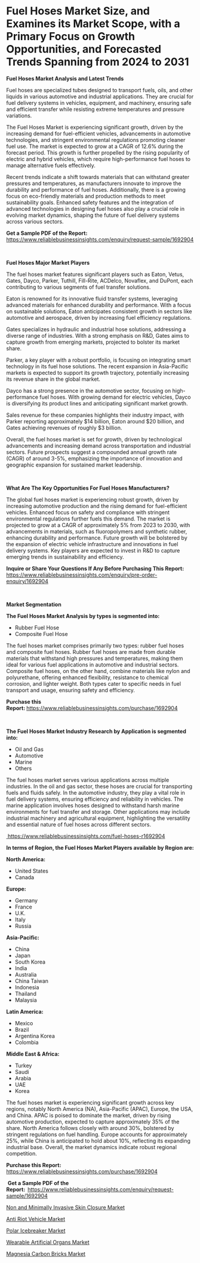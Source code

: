 <p><h1>Fuel Hoses Market Size, and Examines its Market Scope, with a Primary Focus on Growth Opportunities, and Forecasted Trends Spanning from 2024 to 2031</h1></p><p><strong>Fuel Hoses Market Analysis and Latest Trends</strong></p>
<p><p>Fuel hoses are specialized tubes designed to transport fuels, oils, and other liquids in various automotive and industrial applications. They are crucial for fuel delivery systems in vehicles, equipment, and machinery, ensuring safe and efficient transfer while resisting extreme temperatures and pressure variations. </p><p>The Fuel Hoses Market is experiencing significant growth, driven by the increasing demand for fuel-efficient vehicles, advancements in automotive technologies, and stringent environmental regulations promoting cleaner fuel use. The market is expected to grow at a CAGR of 12.6% during the forecast period. This growth is further propelled by the rising popularity of electric and hybrid vehicles, which require high-performance fuel hoses to manage alternative fuels effectively.</p><p>Recent trends indicate a shift towards materials that can withstand greater pressures and temperatures, as manufacturers innovate to improve the durability and performance of fuel hoses. Additionally, there is a growing focus on eco-friendly materials and production methods to meet sustainability goals. Enhanced safety features and the integration of advanced technologies in designing fuel hoses also play a crucial role in evolving market dynamics, shaping the future of fuel delivery systems across various sectors.</p></p>
<p><strong>Get a Sample PDF of the Report:&nbsp;</strong> <a href="https://www.reliablebusinessinsights.com/enquiry/request-sample/1692904?utm_campaign=1113&utm_medium=2&utm_source=Github&utm_content=ia&utm_term=11112024&utm_id=fuel-hoses">https://www.reliablebusinessinsights.com/enquiry/request-sample/1692904</a></p>
<p>&nbsp;</p>
<p><strong>Fuel Hoses Major Market Players</strong></p>
<p><p>The fuel hoses market features significant players such as Eaton, Vetus, Gates, Dayco, Parker, Tuthill, Fill-Rite, ACDelco, Novaflex, and DuPont, each contributing to various segments of fuel transfer solutions. </p><p>Eaton is renowned for its innovative fluid transfer systems, leveraging advanced materials for enhanced durability and performance. With a focus on sustainable solutions, Eaton anticipates consistent growth in sectors like automotive and aerospace, driven by increasing fuel efficiency regulations. </p><p>Gates specializes in hydraulic and industrial hose solutions, addressing a diverse range of industries. With a strong emphasis on R&D, Gates aims to capture growth from emerging markets, projected to bolster its market share.</p><p>Parker, a key player with a robust portfolio, is focusing on integrating smart technology in its fuel hose solutions. The recent expansion in Asia-Pacific markets is expected to support its growth trajectory, potentially increasing its revenue share in the global market.</p><p>Dayco has a strong presence in the automotive sector, focusing on high-performance fuel hoses. With growing demand for electric vehicles, Dayco is diversifying its product lines and anticipating significant market growth.</p><p>Sales revenue for these companies highlights their industry impact, with Parker reporting approximately $14 billion, Eaton around $20 billion, and Gates achieving revenues of roughly $3 billion. </p><p>Overall, the fuel hoses market is set for growth, driven by technological advancements and increasing demand across transportation and industrial sectors. Future prospects suggest a compounded annual growth rate (CAGR) of around 3-5%, emphasizing the importance of innovation and geographic expansion for sustained market leadership.</p></p>
<p>&nbsp;</p>
<p><strong>What Are The Key Opportunities For Fuel Hoses Manufacturers?</strong></p>
<p><p>The global fuel hoses market is experiencing robust growth, driven by increasing automotive production and the rising demand for fuel-efficient vehicles. Enhanced focus on safety and compliance with stringent environmental regulations further fuels this demand. The market is projected to grow at a CAGR of approximately 5% from 2023 to 2030, with advancements in materials, such as fluoropolymers and synthetic rubber, enhancing durability and performance. Future growth will be bolstered by the expansion of electric vehicle infrastructure and innovations in fuel delivery systems. Key players are expected to invest in R&D to capture emerging trends in sustainability and efficiency.</p></p>
<p><strong>Inquire or Share Your Questions If Any Before Purchasing This Report:</strong> <a href="https://www.reliablebusinessinsights.com/enquiry/pre-order-enquiry/1692904?utm_campaign=1113&utm_medium=2&utm_source=Github&utm_content=ia&utm_term=11112024&utm_id=fuel-hoses">https://www.reliablebusinessinsights.com/enquiry/pre-order-enquiry/1692904</a></p>
<p>&nbsp;</p>
<p><strong>Market Segmentation</strong></p>
<p><strong>The Fuel Hoses Market Analysis by types is segmented into:</strong></p>
<p><ul><li>Rubber Fuel Hose</li><li>Composite Fuel Hose</li></ul></p>
<p><p>The fuel hoses market comprises primarily two types: rubber fuel hoses and composite fuel hoses. Rubber fuel hoses are made from durable materials that withstand high pressures and temperatures, making them ideal for various fuel applications in automotive and industrial sectors. Composite fuel hoses, on the other hand, combine materials like nylon and polyurethane, offering enhanced flexibility, resistance to chemical corrosion, and lighter weight. Both types cater to specific needs in fuel transport and usage, ensuring safety and efficiency.</p></p>
<p><strong>Purchase this Report:&nbsp;</strong><a href="https://www.reliablebusinessinsights.com/purchase/1692904?utm_campaign=1113&utm_medium=2&utm_source=Github&utm_content=ia&utm_term=11112024&utm_id=fuel-hoses">https://www.reliablebusinessinsights.com/purchase/1692904</a></p>
<p>&nbsp;</p>
<p><strong>The Fuel Hoses Market Industry Research by Application is segmented into:</strong></p>
<p><ul><li>Oil and Gas</li><li>Automotive</li><li>Marine</li><li>Others</li></ul></p>
<p><p>The fuel hoses market serves various applications across multiple industries. In the oil and gas sector, these hoses are crucial for transporting fuels and fluids safely. In the automotive industry, they play a vital role in fuel delivery systems, ensuring efficiency and reliability in vehicles. The marine application involves hoses designed to withstand harsh marine environments for fuel transfer and storage. Other applications may include industrial machinery and agricultural equipment, highlighting the versatility and essential nature of fuel hoses across different sectors.</p></p>
<p><a href="https://www.reliablebusinessinsights.com/fuel-hoses-r1692904?utm_campaign=1113&utm_medium=2&utm_source=Github&utm_content=ia&utm_term=11112024&utm_id=fuel-hoses">&nbsp;https://www.reliablebusinessinsights.com/fuel-hoses-r1692904</a></p>
<p><strong>In terms of Region, the Fuel Hoses Market Players available by Region are:</strong></p>
<p>
    <p> <strong> North America: </strong>
        <ul>
            <li>United States</li>
            <li>Canada</li>
        </ul>
        </p> 
    <p> <strong> Europe: </strong>
        <ul>
            <li>Germany</li>
            <li>France</li>
            <li>U.K.</li>
            <li>Italy</li>
            <li>Russia</li>
        </ul>
        </p> 
    <p> <strong> Asia-Pacific: </strong>
        <ul>
            <li>China</li>
            <li>Japan</li>
            <li>South Korea</li>
            <li>India</li>
            <li>Australia</li>
            <li>China Taiwan</li>
            <li>Indonesia</li>
            <li>Thailand</li>
            <li>Malaysia</li>
        </ul>
        </p> 
    <p> <strong> Latin America: </strong>
        <ul>
            <li>Mexico</li>
            <li>Brazil</li>
            <li>Argentina Korea</li>
            <li>Colombia</li>
        </ul>
        </p> 
    <p> <strong> Middle East & Africa: </strong>
        <ul>
            <li>Turkey</li>
            <li>Saudi</li>
            <li>Arabia</li>
            <li>UAE</li>
            <li>Korea</li>
        </ul>
    </p>
    </p>
<p><p>The fuel hoses market is experiencing significant growth across key regions, notably North America (NA), Asia-Pacific (APAC), Europe, the USA, and China. APAC is poised to dominate the market, driven by rising automotive production, expected to capture approximately 35% of the share. North America follows closely with around 30%, bolstered by stringent regulations on fuel handling. Europe accounts for approximately 25%, while China is anticipated to hold about 10%, reflecting its expanding industrial base. Overall, the market dynamics indicate robust regional competition.</p></p>
<p><strong>Purchase this Report: </strong><a href="https://www.reliablebusinessinsights.com/purchase/1692904?utm_campaign=1113&utm_medium=2&utm_source=Github&utm_content=ia&utm_term=11112024&utm_id=fuel-hoses">https://www.reliablebusinessinsights.com/purchase/1692904</a></p>
<p>&nbsp;<strong>Get a Sample PDF of the Report:&nbsp;&nbsp;</strong><a href="https://www.reliablebusinessinsights.com/enquiry/request-sample/1692904?utm_campaign=1113&utm_medium=2&utm_source=Github&utm_content=ia&utm_term=11112024&utm_id=fuel-hoses">https://www.reliablebusinessinsights.com/enquiry/request-sample/1692904</a></p>
<p><strong></strong></p>
<p><p><a href="https://issuu.com/reportprime-2/docs/non-and-minimally-invasive-skin-clo_a93b6ecbf3e05a?utm_campaign=1113&utm_medium=2&utm_source=Github&utm_content=ia&utm_term=11112024&utm_id=fuel-hoses">Non and Minimally Invasive Skin Closure Market</a></p><p><a href="https://www.linkedin.com/pulse/anti-riot-vehicle-market-overview-global-trends-future-prospects-pfrbf?utm_campaign=1113&utm_medium=2&utm_source=Github&utm_content=ia&utm_term=11112024&utm_id=fuel-hoses">Anti Riot Vehicle Market</a></p><p><a href="https://www.linkedin.com/pulse/polar-icebreaker-market-opportunities-emerging-global-trends-fpiwf?utm_campaign=1113&utm_medium=2&utm_source=Github&utm_content=ia&utm_term=11112024&utm_id=fuel-hoses">Polar Icebreaker Market</a></p><p><a href="https://issuu.com/reportprime-2/docs/wearable-artificial-organs-market-s_f9b0f40904509f?utm_campaign=1113&utm_medium=2&utm_source=Github&utm_content=ia&utm_term=11112024&utm_id=fuel-hoses">Wearable Artificial Organs Market</a></p><p><a href="https://github.com/tewellnudorennk/Market-Research-Report-List-1/blob/main/magnesia-carbon-bricks-market.md?utm_campaign=1113&utm_medium=2&utm_source=Github&utm_content=ia&utm_term=11112024&utm_id=fuel-hoses">Magnesia Carbon Bricks Market</a></p></p>